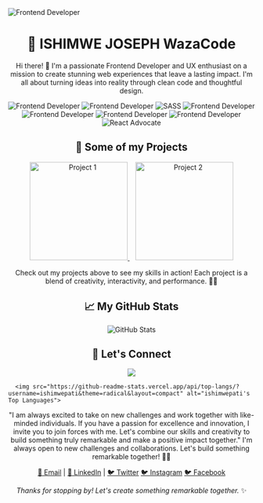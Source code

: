 <img src="" alt="Frontend Developer">
<!-- Your Name -->
<h1 align="center">🚀 ISHIMWE JOSEPH WazaCode</h1>

<!-- Introduction -->
<p align="center">
  Hi there! 👋 I'm a passionate Frontend Developer and UX enthusiast on a mission to create stunning web experiences that leave a lasting impact. I'm all about turning ideas into reality through clean code and thoughtful design.
</p>

<!-- Badges -->
<p align="center">
  <img src="https://img.shields.io/badge/HTML-Expert-orange" alt="Frontend Developer">
  <img src="https://img.shields.io/badge/CSS-Expert-blue" alt="Frontend Developer">
  <img src="https://img.shields.io/badge/SASS-Expert-pink" alt="SASS">
  <img src="https://img.shields.io/badge/JavaScript-Guru-yellow" alt="Frontend Developer">
  <img src="https://img.shields.io/badge/WordPress-Contributor-brightgreen" alt="Frontend Developer">
  <img src="https://img.shields.io/badge/Git-Enthusiast-lightgrey" alt="Frontend Developer">
  <img src="https://img.shields.io/badge/HTML-Expert-orange" alt="Frontend Developer">
  <img src="https://img.shields.io/badge/GitHub-Active-blueviolett" alt="React Advocate">
</p>

<!-- Showcase Projects -->
<h2 align="center">🚀 Some of my Projects</h2>

<p align="center">
  <a href="https://github.com/yourusername/project-1" target="_blank" rel="noopener noreferrer">
    <img src="project1-thumbnail.png" alt="Project 1" width="200">
  </a>
  &nbsp;&nbsp;
  <a href="https://github.com/yourusername/project-2" target="_blank" rel="noopener noreferrer">
    <img src="project2-thumbnail.png" alt="Project 2" width="200">
  </a>
  <!-- Add more project thumbnails here -->
</p>

<!-- Project Descriptions -->
<p align="center">
  Check out my projects above to see my skills in action! Each project is a blend of creativity, interactivity, and performance. 🎨💡
</p>

<!-- GitHub Stats -->
<h2 align="center">📈 My GitHub Stats</h2>

<p align="center">
  <img src="https://github-readme-stats.vercel.app/api?username=ishimwepati&show_icons=true&count_private=true&theme=radical" alt="GitHub Stats">
</p>

<!-- Let's Connect -->
<h2 align="center">🤝 Let's Connect</h2>
<p align="center">
<img align="center" src="https://github-readme-streak-stats.herokuapp.com/?user=ishimwepati"></img>
</p>
<!-- Create a table -->


      <img src="https://github-readme-stats.vercel.app/api/top-langs/?username=ishimwepati&theme=radical&layout=compact" alt="ishimwepati's Top Languages">
  



<p align="center">
  "I am always excited to take on new challenges and work together with like-minded individuals. 
   If you have a passion for excellence and innovation, I invite you to join forces with me. 
  Let's combine our skills and creativity to build something truly remarkable and make a positive impact together."
  I'm always open to new challenges and collaborations. Let's build something remarkable together! 💼🌟
</p>

<p align="center">
  <a href="mailto:youremail@example.com" target="_blank" rel="noopener noreferrer">📧 Email</a> |
  <a href="https://www.linkedin.com/in/ishimwe-joseph-patient-0537b4155/" target="_blank" rel="noopener noreferrer">💼 LinkedIn</a> |
  <a href="https://twitter.com/Patientmusafir1" target="_blank" rel="noopener noreferrer">🐦 Twitter</a>
  <a href="https://www.instagram.com/patient_musafiri_papus/" target="_blank" rel="noopener noreferrer">🐦 Instagram</a>
  <a href="https://www.facebook.com/patient.musafiri" target="_blank" rel="noopener noreferrer">🐦 Facebook</a>
</p>

<!-- Footer -->
<p align="center">
  <em>Thanks for stopping by! Let's create something remarkable together.</em> ✨
</p>
